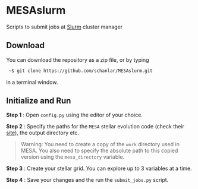 # MESAslurm
Scripts to submit jobs at [Slurm](https://slurm.schedmd.com/overview.html) cluster manager

## Download
You can download the repository as a zip file, or by typing

```bash
 ~$ git clone https://github.com/schanlar/MESAslurm.git
```

in a terminal window.

## Initialize and Run
**Step 1** : Open ``config.py`` using the editor of your choice.

**Step 2** : Specify the paths for the ``MESA`` stellar evolution code (check their [site](http://mesa.sourceforge.net/)),
the output directory etc.

> Warning: You need to create a copy of the ``work`` directory used in MESA.
You also need to specify the absolute path to this copied version using the ``mesa_directory`` variable.

**Step 3** : Create your stellar grid. You can explore up to 3 variables at a time.

**Step 4** : Save your changes and the run the ``submit_jobs.py`` script.
